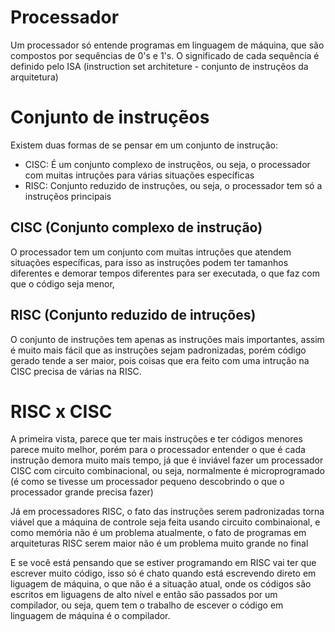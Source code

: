 # Processador

Um processador só entende programas em linguagem de máquina,
que são compostos por sequências de 0's e 1's.
O significado de cada sequência é definido pelo ISA (instruction set architeture - conjunto de instruçẽos da arquitetura)

# Conjunto de instruçẽos

Existem duas formas de se pensar em um conjunto de instrução:

- CISC: É um conjunto complexo de instruçẽos,
ou seja, o processador com muitas intruções para várias situações específicas
- RISC: Conjunto reduzido de instruções,
ou seja, o processador tem só a instruçẽos principais

## CISC (Conjunto complexo de instrução)

O processador tem um conjunto com muitas intruções que atendem situações específicas,
para isso as instruções podem ter tamanhos diferentes e demorar tempos diferentes para ser executada,
o que faz com que o código seja menor,

## RISC (Conjunto reduzido de intruções)

O conjunto de instruções tem apenas as instruções mais importantes,
assim é muito mais fácil que as instruções sejam padronizadas,
porém código gerado tende a ser maior,
pois coisas que era feito com uma intrução na CISC precisa de várias na RISC.

# RISC x CISC

A primeira vista, parece que ter mais instruções e ter códigos menores parece muito melhor, porém para o processador entender o que é cada instrução demora muito mais tempo, já que é inviável fazer um processador CISC com circuito combinacional, ou seja, normalmente é microprogramado (é como se tivesse um processador pequeno descobrindo o que o processador grande precisa fazer)

Já em processadores RISC, o fato das instruções serem padronizadas torna viável que a máquina de controle seja feita usando circuito combinaional, e como memória não é um problema atualmente, o fato de programas em arquiteturas RISC serem maior não é um problema muito grande no final

E se você está pensando que se estiver programando em RISC vai ter que escrever muito código,
isso só é chato quando está escrevendo direto em liguagem de máquina, o que não é a situação atual, onde os códigos são escritos em liguagens de alto nível e então são passados por um compilador, ou seja, quem tem o trabalho de escever o código em linguagem de máquina é o compilador.